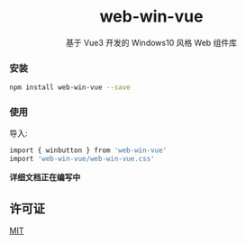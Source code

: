 <h1 align="center">web-win-vue</h1>

<p align="center">
  基于 Vue3 开发的 Windows10 风格 Web 组件库
</p>


### 安装

```sh
npm install web-win-vue --save
```

### 使用

导入:

```sh
import { winbutton } from 'web-win-vue'
import 'web-win-vue/web-win-vue.css'
```

**详细文档正在编写中**  
<!-- 请参阅 [文档](https://ycnjvm44jtxm.feishu.cn/wiki/YmMCwDGo5iNeS3kTCEdchPaXnCe) 。 -->

## 许可证

[MIT](https://github.com/HHCL233/web-win-vue/blob/master/LICENSE)